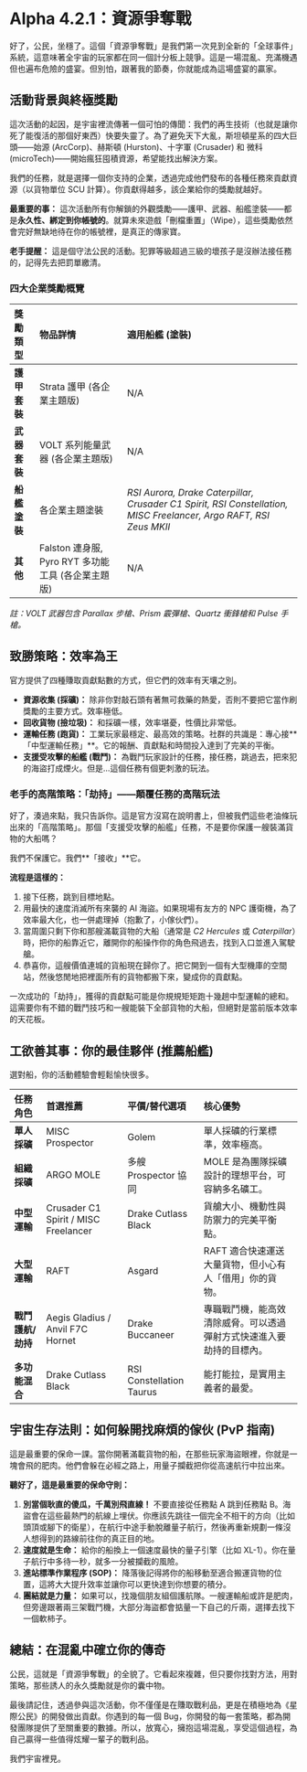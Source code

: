 # Alpha 4.2.1：資源爭奪戰

好了，公民，坐穩了。這個「資源爭奪戰」是我們第一次見到全新的「全球事件」系統，這意味著全宇宙的玩家都在同一個計分板上競爭。這是一場混亂、充滿機遇但也遍布危險的盛宴。但別怕，跟著我的節奏，你就能成為這場盛宴的贏家。

## 活動背景與終極獎勵

這次活動的起因，是宇宙裡流傳著一個可怕的傳聞：我們的再生技術（也就是讓你死了能復活的那個好東西）快要失靈了。為了避免天下大亂，斯坦頓星系的四大巨頭——始源 (ArcCorp)、赫斯頓 (Hurston)、十字軍 (Crusader) 和 微科 (microTech)——開始瘋狂囤積資源，希望能找出解決方案。

我們的任務，就是選擇一個你支持的企業，透過完成他們發布的各種任務來貢獻資源（以貨物單位 SCU 計算）。你貢獻得越多，該企業給你的獎勵就越好。

**最重要的事：** 這次活動所有你解鎖的外觀獎勵——護甲、武器、船艦塗裝——都是**永久性、綁定到你帳號的**。就算未來遊戲「刪檔重置」（Wipe），這些獎勵依然會完好無缺地待在你的帳號裡，是真正的傳家寶。

**老手提醒：** 這是個守法公民的活動。犯罪等級超過三級的壞孩子是沒辦法接任務的，記得先去把罰單繳清。

### 四大企業獎勵概覽

| 獎勵類型     | 物品詳情                                           | 適用船艦 (塗裝)                                                                                                   |
| :----------- | :------------------------------------------------- | :---------------------------------------------------------------------------------------------------------------- |
| **護甲套裝** | Strata 護甲 (各企業主題版)                         | N/A                                                                                                               |
| **武器套裝** | VOLT 系列能量武器 (各企業主題版)                   | N/A                                                                                                               |
| **船艦塗裝** | 各企業主題塗裝                                     | _RSI Aurora, Drake Caterpillar, Crusader C1 Spirit, RSI Constellation, MISC Freelancer, Argo RAFT, RSI Zeus MKII_ |
| **其他**     | Falston 連身服, Pyro RYT 多功能工具 (各企業主題版) | N/A                                                                                                               |

_註：VOLT 武器包含 Parallax 步槍、Prism 霰彈槍、Quartz 衝鋒槍和 Pulse 手槍。_

## 致勝策略：效率為王

官方提供了四種賺取貢獻點數的方式，但它們的效率有天壤之別。

- **資源收集 (採礦)：** 除非你對敲石頭有著無可救藥的熱愛，否則不要把它當作刷獎勵的主要方式。效率極低。
- **回收貨物 (撿垃圾)：** 和採礦一樣，效率堪憂，性價比非常低。
- **運輸任務 (跑貨)：** 工業玩家最穩定、最高效的策略。社群的共識是：專心接**「中型運輸任務」**。它的報酬、貢獻點和時間投入達到了完美的平衡。
- **支援受攻擊的船艦 (戰鬥)：** 為戰鬥玩家設計的任務，接任務，跳過去，把來犯的海盜打成煙火。但是...這個任務有個更刺激的玩法。

### 老手的高階策略：「劫持」——顛覆任務的高階玩法

好了，湊過來點，我只告訴你。這是官方沒寫在說明書上，但被我們這些老油條玩出來的「高階策略」。那個「支援受攻擊的船艦」任務，不是要你保護一艘裝滿貨物的大船嗎？

我們不保護它。我們**「接收」**它。

**流程是這樣的：**

1.  接下任務，跳到目標地點。
2.  用最快的速度消滅所有來襲的 AI 海盜。如果現場有友方的 NPC 護衛機，為了效率最大化，也一併處理掉（抱歉了，小傢伙們）。
3.  當周圍只剩下你和那艘滿載貨物的大船（通常是 _C2 Hercules_ 或 _Caterpillar_）時，把你的船靠近它，離開你的船操作你的角色飛過去，找到入口並進入駕駛艙。
4.  恭喜你，這艘價值連城的貨船現在歸你了。把它開到一個有大型機庫的空間站，然後悠閒地把裡面所有的貨物都搬下來，變成你的貢獻點。

一次成功的「劫持」，獲得的貢獻點可能是你規規矩矩跑十幾趟中型運輸的總和。這需要你有不錯的戰鬥技巧和一艘能裝下全部貨物的大船，但絕對是當前版本效率的天花板。

## 工欲善其事：你的最佳夥伴 (推薦船艦)

選對船，你的活動體驗會輕鬆愉快很多。

| 任務角色          | 首選推薦                             | 平價/替代選項            | 核心優勢                                                             |
| :---------------- | :----------------------------------- | :----------------------- | :------------------------------------------------------------------- |
| **單人採礦**      | MISC Prospector                      | Golem                    | 單人採礦的行業標準，效率極高。                                       |
| **組織採礦**      | ARGO MOLE                            | 多艘 Prospector 協同     | MOLE 是為團隊採礦設計的理想平台，可容納多名礦工。                    |
| **中型運輸**      | Crusader C1 Spirit / MISC Freelancer | Drake Cutlass Black      | 貨艙大小、機動性與防禦力的完美平衡點。                               |
| **大型運輸**      | RAFT                                 | Asgard                   | RAFT 適合快速運送大量貨物，但小心有人「借用」你的貨物。              |
| **戰鬥護航/劫持** | Aegis Gladius / Anvil F7C Hornet     | Drake Buccaneer          | 專職戰鬥機，能高效清除威脅。可以透過彈射方式快速進入要劫持的目標內。 |
| **多功能混合**    | Drake Cutlass Black                  | RSI Constellation Taurus | 能打能拉，是實用主義者的最愛。                                       |

## 宇宙生存法則：如何躲開找麻煩的傢伙 (PvP 指南)

這是最重要的保命一課。當你開著滿載貨物的船，在那些玩家海盜眼裡，你就是一塊會飛的肥肉。他們會躲在必經之路上，用量子攔截把你從高速航行中拉出來。

**聽好了，這是最重要的保命守則：**

1.  **別當個耿直的傻瓜，千萬別飛直線！** 不要直接從任務點 A 跳到任務點 B。海盜會在這些最熱門的航線上埋伏。你應該先跳往一個完全不相干的方向（比如頭頂或腳下的衛星），在航行中途手動脫離量子航行，然後再重新規劃一條沒人想得到的路線前往你的真正目的地。
2.  **速度就是生命：** 給你的船換上一個速度最快的量子引擎（比如 XL-1）。你在量子航行中多待一秒，就多一分被攔截的風險。
3.  **進站標準作業程序 (SOP)：** 降落後記得將你的船移動至適合搬運貨物的位置，這將大大提升效率並讓你可以更快達到你想要的積分。
4.  **團結就是力量：** 如果可以，找幾個朋友組個護航隊。一艘運輸船或許是肥肉，但旁邊跟著兩三架戰鬥機，大部分海盜都會掂量一下自己的斤兩，選擇去找下一個軟柿子。

## 總結：在混亂中確立你的傳奇

公民，這就是「資源爭奪戰」的全貌了。它看起來複雜，但只要你找對方法，用對策略，那些誘人的永久獎勵就是你的囊中物。

最後請記住，透過參與這次活動，你不僅僅是在賺取戰利品，更是在積極地為《星際公民》的開發做出貢獻。你遇到的每一個 Bug，你開發的每一套策略，都為開發團隊提供了至關重要的數據。所以，放寬心，擁抱這場混亂，享受這個過程，為自己贏得一些值得炫耀一輩子的戰利品。

我們宇宙裡見。

